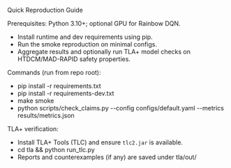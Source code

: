 Quick Reproduction Guide

Prerequisites: Python 3.10+; optional GPU for Rainbow DQN.

- Install runtime and dev requirements using pip.
- Run the smoke reproduction on minimal configs.
- Aggregate results and optionally run TLA+ model checks on HTDCM/MAD-RAPID safety properties.

Commands (run from repo root):
- pip install -r requirements.txt
- pip install -r requirements-dev.txt
- make smoke
- python scripts/check_claims.py --config configs/default.yaml --metrics results/metrics.json

TLA+ verification:
- Install TLA+ Tools (TLC) and ensure `tlc2.jar` is available.
- cd tla && python run_tlc.py
- Reports and counterexamples (if any) are saved under tla/out/


